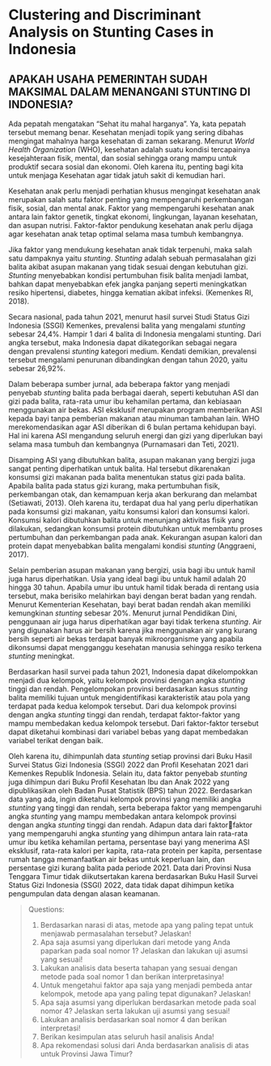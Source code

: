 # Clustering and Discriminant Analysis on Stunting Cases in Indonesia

## APAKAH USAHA PEMERINTAH SUDAH MAKSIMAL DALAM MENANGANI STUNTING DI INDONESIA?
Ada pepatah mengatakan “Sehat itu mahal harganya”. Ya, kata pepatah tersebut memang benar. Kesehatan menjadi topik yang sering dibahas mengingat mahalnya harga kesehatan di zaman sekarang. Menurut *World Health Organization* (WHO), kesehatan adalah suatu kondisi tercapainya kesejahteraan fisik, mental, dan sosial sehingga orang mampu untuk produktif secara sosial dan ekonomi. Oleh karena itu, penting bagi kita untuk menjaga Kesehatan agar tidak jatuh sakit di kemudian hari.

Kesehatan anak perlu menjadi perhatian khusus mengingat kesehatan anak merupakan salah satu faktor penting yang mempengaruhi perkembangan fisik, sosial, dan mental anak. Faktor yang mempengaruhi kesehatan anak antara lain faktor genetik, tingkat ekonomi, lingkungan, layanan kesehatan, dan asupan nutrisi. Faktor-faktor pendukung kesehatan anak perlu dijaga agar kesehatan anak tetap optimal selama masa tumbuh kembangnya.

Jika faktor yang mendukung kesehatan anak tidak terpenuhi, maka salah satu dampaknya yaitu *stunting*. *Stunting* adalah sebuah permasalahan gizi balita akibat asupan makanan yang tidak sesuai dengan kebutuhan gizi. *Stunting* menyebabkan kondisi pertumbuhan fisik balita menjadi lambat, bahkan dapat menyebabkan efek jangka panjang seperti meningkatkan resiko hipertensi, diabetes, hingga kematian akibat infeksi. (Kemenkes RI, 2018).

Secara nasional, pada tahun 2021, menurut hasil survei Studi Status Gizi Indonesia (SSGI) Kemenkes, prevalensi balita yang mengalami *stunting* sebesar 24,4%. Hampir 1 dari 4 balita di Indonesia mengalami stunting. Dari angka tersebut, maka Indonesia dapat dikategorikan sebagai negara dengan prevalensi *stunting* kategori medium. Kendati demikian, prevalensi tersebut mengalami penurunan dibandingkan dengan tahun 2020, yaitu sebesar 26,92%.

Dalam beberapa sumber jurnal, ada beberapa faktor yang menjadi penyebab *stunting* balita pada berbagai daerah, seperti kebutuhan ASI dan gizi pada balita, rata-rata umur ibu kehamilan pertama, dan kebiasaan menggunakan air bekas. ASI eksklusif merupakan program memberikan ASI kepada bayi tanpa pemberian makanan atau minuman tambahan lain. WHO merekomendasikan agar ASI diberikan di 6 bulan pertama kehidupan bayi. Hal ini karena ASI mengandung seluruh energi dan gizi yang diperlukan bayi selama masa tumbuh dan kembangnya (Purnamasari dan Teti, 2021).

Disamping ASI yang dibutuhkan balita, asupan makanan yang bergizi juga sangat penting diperhatikan untuk balita. Hal tersebut dikarenakan konsumsi gizi makanan pada balita menentukan status gizi pada balita. Apabila balita pada status gizi kurang, maka pertumbuhan fisik, perkembangan otak, dan kemampuan kerja akan berkurang dan melambat (Setiawati, 2013). Oleh karena itu, terdapat dua hal yang perlu diperhatikan pada konsumsi gizi makanan, yaitu konsumsi kalori dan konsumsi kalori. Konsumsi kalori dibutuhkan balita untuk menunjang aktivitas fisik yang dilakukan, sedangkan konsumsi protein dibutuhkan untuk membantu proses pertumbuhan dan perkembangan pada anak. Kekurangan asupan kalori dan protein dapat menyebabkan balita mengalami kondisi *stunting* (Anggraeni, 2017).

Selain pemberian asupan makanan yang bergizi, usia bagi ibu untuk hamil juga harus diperhatikan. Usia yang ideal bagi ibu untuk hamil adalah 20 hingga 30 tahun. Apabila umur ibu untuk hamil tidak berada di rentang usia tersebut, maka berisiko melahirkan bayi dengan berat badan yang rendah. Menurut Kementerian Kesehatan, bayi berat badan rendah akan memiliki kemungkinan *stunting* sebesar 20%. Menurut jurnal Pendidikan Dini, penggunaan air juga harus diperhatikan agar bayi tidak terkena *stunting*. Air yang digunakan harus air bersih karena jika menggunakan air yang kurang bersih seperti air bekas terdapat banyak mikroorganisme yang apabila dikonsumsi dapat mengganggu kesehatan manusia sehingga resiko terkena *stunting* meningkat.

Berdasarkan hasil survei pada tahun 2021, Indonesia dapat dikelompokkan menjadi dua kelompok, yaitu kelompok provinsi dengan angka *stunting* tinggi dan rendah. Pengelompokan provinsi berdasarkan kasus *stunting* balita memiliki tujuan untuk mengidentifikasi karakteristik atau pola yang terdapat pada kedua kelompok tersebut. Dari dua kelompok provinsi dengan angka *stunting* tinggi dan rendah, terdapat faktor-faktor yang mampu membedakan kedua kelompok tersebut. Dari faktor-faktor tersebut dapat diketahui kombinasi dari variabel bebas yang dapat membedakan variabel terikat dengan baik.

Oleh karena itu, dihimpunlah data *stunting* setiap provinsi dari Buku Hasil Survei Status Gizi Indonesia (SSGI) 2022 dan Profil Kesehatan 2021 dari Kemenkes Republik Indonesia. Selain itu, data faktor penyebab *stunting* juga dihimpun dari Buku Profil Kesehatan Ibu dan Anak 2022 yang dipublikasikan oleh Badan Pusat Statistik (BPS) tahun 2022. Berdasarkan data yang ada, ingin diketahui kelompok provinsi yang memiliki angka *stunting* yang tinggi dan rendah, serta beberapa faktor yang mempengaruhi angka *stunting* yang mampu membedakan antara kelompok provinsi dengan angka *stunting* tinggi dan rendah. Adapun data dari faktorfaktor yang mempengaruhi angka *stunting* yang dihimpun antara lain rata-rata umur ibu ketika kehamilan pertama, persentase bayi yang menerima ASI eksklusif, rata-rata kalori per kapita, rata-rata protein per kapita, persentase rumah tangga memanfaatkan air bekas untuk keperluan lain, dan persentase gizi kurang balita pada periode 2021. Data dari Provinsi Nusa Tenggara Timur tidak diikutsertakan karena berdasarkan Buku Hasil Survei Status Gizi Indonesia (SSGI) 2022, data tidak dapat dihimpun ketika pengumpulan data dengan alasan keamanan.

> Questions:
> 1. Berdasarkan narasi di atas, metode apa yang paling tepat untuk menjawab permasalahan tersebut? Jelaskan!
> 2. Apa saja asumsi yang diperlukan dari metode yang Anda paparkan pada soal nomor 1? Jelaskan dan lakukan uji asumsi yang sesuai!
> 3. Lakukan analisis data beserta tahapan yang sesuai dengan metode pada soal nomor 1 dan berikan interpretasinya!
> 4. Untuk mengetahui faktor apa saja yang menjadi pembeda antar kelompok, metode apa yang paling tepat digunakan? Jelaskan!
> 5. Apa saja asumsi yang diperlukan berdasarkan metode pada soal nomor 4? Jelaskan serta lakukan uji asumsi yang sesuai!
> 6. Lakukan analisis berdasarkan soal nomor 4 dan berikan interpretasi!
> 7. Berikan kesimpulan atas seluruh hasil analisis Anda!
> 8. Apa rekomendasi solusi dari Anda berdasarkan analisis di atas untuk Provinsi Jawa Timur?
